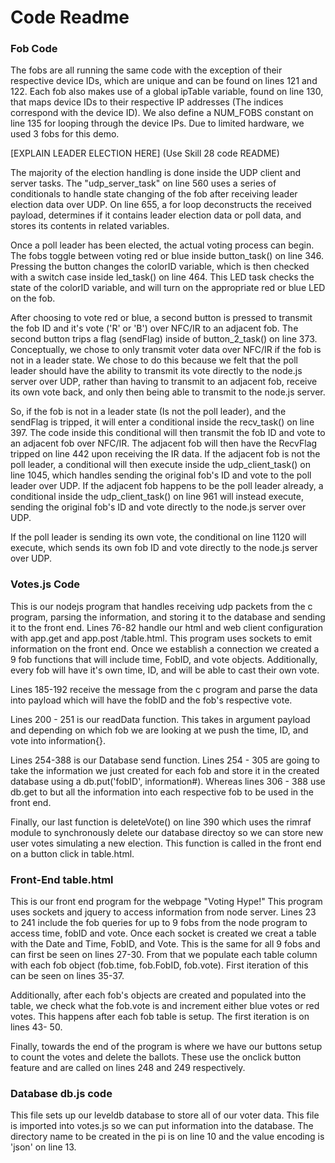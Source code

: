 # Code Readme

### Fob Code
The fobs are all running the same code with the exception of their respective device IDs, which are unique and can be found on lines 121 and 122. Each fob also makes use of a global ipTable variable, found on line 130, that maps device IDs to their respective IP addresses (The indices correspond with the device ID). We also define a NUM_FOBS constant on line 135 for looping through the device IPs. Due to limited hardware, we used 3 fobs for this demo. 

[EXPLAIN LEADER ELECTION HERE]
(Use Skill 28 code README)

The majority of the election handling is done inside the UDP client and server tasks. The "udp_server_task" on line 560 uses a series of conditionals to handle state changing of the fob after receiving leader election data over UDP. On line 655, a for loop deconstructs the received payload, determines if it contains leader election data or poll data, and stores its contents in related variables. 

Once a poll leader has been elected, the actual voting process can begin. The fobs toggle between voting red or blue inside button_task() on line 346. Pressing the button changes the colorID variable, which is then checked with a switch case inside led_task() on line 464. This LED task checks the state of the colorID variable, and will turn on the appropriate red or blue LED on the fob.

After choosing to vote red or blue, a second button is pressed to transmit the fob ID and it's vote ('R' or 'B') over NFC/IR to an adjacent fob. The second button trips a flag (sendFlag) inside of button_2_task() on line 373. Conceptually, we chose to only transmit voter data over NFC/IR if the fob is not in a leader state. We chose to do this because we felt that the poll leader should have the ability to transmit its vote directly to the node.js server over UDP, rather than having to transmit to an adjacent fob, receive its own vote back, and only then being able to transmit to the node.js server. 

So, if the fob is not in a leader state (Is not the poll leader), and the sendFlag is tripped, it will enter a conditional inside the recv_task() on line 397. The code inside this conditional will then transmit the fob ID and vote to an adjacent fob over NFC/IR. The adjacent fob will then have the RecvFlag tripped on line 442 upon receiving the IR data. If the adjacent fob is not the poll leader, a conditional will then execute inside the udp_client_task() on line 1045, which handles sending the original fob's ID and vote to the poll leader over UDP. If the adjacent fob happens to be the poll leader already, a conditional inside the udp_client_task() on line 961 will instead execute, sending the original fob's ID and vote directly to the node.js server over UDP.

If the poll leader is sending its own vote, the conditional on line 1120 will execute, which sends its own fob ID and vote directly to the node.js server over UDP.


### Votes.js Code
This is our nodejs program that handles receiving udp packets from the c program, parsing the information, and storing it to the database and sending it to the front end. Lines 76-82 handle our html and web client configuration with app.get and app.post /table.html. This program uses sockets to emit information on the front end. Once we establish a connection we created a 9 fob functions that will include time, FobID, and vote objects. Additionally, every fob will have it's own time, ID, and will be able to cast their own vote. 

Lines 185-192 receive the message from the c program and parse the data into payload which will have the fobID and the fob's respective vote. 

Lines 200 - 251 is our readData function. This takes in argument payload and depending on which fob we are looking at we push the time, ID, and vote into information{}. 

Lines 254-388 is our Database send function. Lines 254 - 305 are going to take the information we just created for each fob and store it in the created database using a db.put('fobID', information#). Whereas lines 306 - 388 use db.get to but all the information into each respective fob to be used in the front end. 

Finally, our last function is deleteVote() on line 390 which uses the rimraf module to synchronously delete our database directoy so we can store new user votes simulating a new election. This function is called in the front end on a button click in table.html.

### Front-End table.html
This is our front end program for the webpage "Voting Hype!" This program uses sockets and jquery to access information from node server. Lines 23 to 241 include the fob queries for up to 9 fobs from the node program to access time, fobID and vote. Once each socket is created we creat a table with the Date and Time, FobID, and Vote. This is the same for all 9 fobs and can first be seen on lines 27-30. From that we populate each table column with each fob object (fob.time, fob.FobID, fob.vote). First iteration of this can be seen on lines 35-37. 

Additionally, after each fob's objects are created and populated into the table, we check what the fob.vote is and increment either blue votes or red votes. This happens after each fob table is setup. The first iteration is on lines 43- 50.

Finally, towards the end of the program is where we have our buttons setup to count the votes and delete the ballots. These use the onclick button feature and are called on lines 248 and 249 respectively. 

### Database db.js code
This file sets up our leveldb database to store all of our voter data. This file is imported into votes.js so we can put information into the database. The directory name to be created in the pi is on line 10 and the value encoding is 'json' on line 13.
